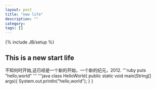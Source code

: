 ```yaml
---
layout: post
title: "new life"
description: ""
category:
tags: []
---
```

{% include JB/setup %}
## This is a new start life
不知何时开始,这已经是一个新的开始，一个新的纪元，2012.
'''ruby
puts "hello,world"
'''
'''java
class HelloWorld{
  public static void main(String[] args){
        System.out.println("hello,world");
    }
}
